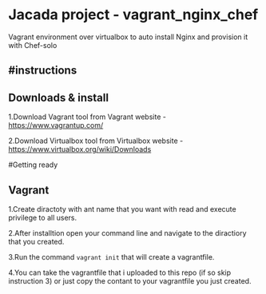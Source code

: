 # Jacada project - vagrant_nginx_chef
Vagrant environment over virtualbox to auto install Nginx and provision it with Chef-solo

#instructions
----

Downloads & install
---

1.Download Vagrant tool from Vagrant website - https://www.vagrantup.com/

2.Download Virtualbox tool from Virtualbox website - https://www.virtualbox.org/wiki/Downloads

#Getting ready


Vagrant
---

1.Create diractoty with ant name that you want with read and execute privilege to all users.

2.After installtion open your command line and navigate to the diractiory that you created.

3.Run the command  `vagrant init` that will create a vagrantfile.

4.You can take the vagrantfile that i uploaded to this repo (if so skip instruction 3) or just copy the contant to your vagrantfile you just created.

